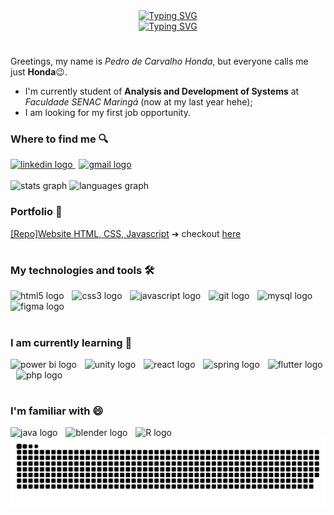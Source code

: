 <!--TYPING SVG-->
<div align= "center">
  <a href="https://git.io/typing-svg"><img src="https://readme-typing-svg.demolab.com?font=Outfit&weight=600&size=35&duration=2000&pause=1000&color=00E624&center=true&vCenter=true&multiline=true&width=435&height=65&lines=Hey+%F0%9F%91%8B++I'm+Honda" alt="Typing SVG" /></a>
  </br>
  <a href="https://git.io/typing-svg"><img src="https://readme-typing-svg.demolab.com?font=Outfit&weight=600&size=30&duration=2000&pause=1000&color=7C04E9&center=true&vCenter=true&multiline=true&width=435&height=65&lines=welcome+to+my+profile!" alt="Typing SVG" /></a>
</div>

#

Greetings, my name is *Pedro de Carvalho Honda*, but everyone calls me just **Honda**😉.
- I'm currently student of **Analysis and Development of Systems** at *Faculdade SENAC Maringá* (now at my last year hehe);
- I am looking for my first job opportunity.

<h3>Where to find me 🔍</h3>
<div align="left">
  <a href="https://www.linkedin.com/in/pedro-honda/">
    <img src="https://img.shields.io/badge/LinkedIn-0077B5?style=for-the-badge&logo=linkedin&logoColor=white" height="25" alt="linkedin logo"/>
  </a>
  <img width="2" />
  <a href="mailto:pedrohonda03@gmail.com">
    <img src="https://img.shields.io/badge/Gmail-D14836?style=for-the-badge&logo=gmail&logoColor=white" height="25" alt="gmail logo"  />
  </a>
</div>

<br>
<!-- GIT HUB STATS-->
<div align="left">
  <img src="https://github-readme-stats.vercel.app/api?username=HondaCoding&hide_title=false&hide_rank=false&show_icons=true&include_all_commits=true&count_private=true&disable_animations=false&theme=github_dark&locale=en&hide_border=true" height="150" alt="stats graph"  />
  <img src="https://github-readme-stats.vercel.app/api/top-langs?username=HondaCoding&locale=en&hide_title=false&layout=compact&card_width=320&langs_count=5&theme=github_dark&hide_border=true" height="150" alt="languages graph"  />
</div>

<h3>Portfolio 💖</h3>
  <a href="https://github.com/HondaCoding/Site-DragonsOfDraezor">[Repo]Website HTML, CSS, Javascript</a> ➔ checkout <a href="https://hondacoding.github.io/Site-DragonsOfDraezor/">here</a>

#

<h3>My technologies and tools 🛠</h3>
<div align="left">
  <img src="https://img.shields.io/badge/HTML5-E34F26?style=for-the-badge&logo=html5&logoColor=white" height="30" alt="html5 logo"/>
  <img width="5" />
  <img src="https://img.shields.io/badge/CSS3-1572B6?style=for-the-badge&logo=css3&logoColor=white" height="30" alt="css3 logo"  />
  <img width="5" />
  <img src="https://img.shields.io/badge/JavaScript-F7DF1E?style=for-the-badge&logo=javascript&logoColor=black" height="30" alt="javascript logo"  />
  <img width="5" />
  <img src="https://img.shields.io/badge/GIT-E44C30?style=for-the-badge&logo=git&logoColor=white" height="30" alt="git logo"  />
  <img width="5" />
  <img src="https://img.shields.io/badge/MySQL-00000F?style=for-the-badge&logo=mysql&logoColor=white" height="30" alt="mysql logo"  />
  <img width="5" />
  <img src="https://img.shields.io/badge/Figma-F24E1E?style=for-the-badge&logo=figma&logoColor=white" height="30" alt="figma logo"  />
</div>

#

<h3>I am currently learning 📖</h3>
<div align="left">
  <img src="https://www.myexcelacademy.com.pk/wp-content/uploads/2023/12/power-bi-1.jpg" height="30" alt="power bi logo"  />
  <img width="5" />
  <img src="https://img.shields.io/badge/Unity-100000?style=for-the-badge&logo=unity&logoColor=white" alt="unity logo" /> 
  <img width="5" />
  <img src="https://img.shields.io/badge/React-20232A?style=for-the-badge&logo=react&logoColor=61DAFB" alt="react logo"  />
  <img width="5" />
  <img src="https://img.shields.io/badge/Spring-6DB33F?style=for-the-badge&logo=spring&logoColor=white" alt="spring logo"  />
  <img width="5" />
  <img src="https://img.shields.io/badge/Flutter-02569B?style=for-the-badge&logo=flutter&logoColor=white" alt="flutter logo"  />
  <img width="5" />
  <img src="https://img.shields.io/badge/PHP-777BB4?style=for-the-badge&logo=php&logoColor=white" height="30" alt="php logo"  />
  
  <!--<img width="5" />
  <img src="https://img.shields.io/badge/Jira-0052CC?style=for-the-badge&logo=Jira&logoColor=white" height="30" alt="Jira logo"  />-->
</div>

#

<h3>I'm familiar with 😄</h3>
<div>
  <img src="https://img.shields.io/badge/Java-ED8B00?style=for-the-badge&logo=openjdk&logoColor=white" alt="java logo" /> 
  <img width="5" />
  <img src="https://img.shields.io/badge/blender-%23F5792A.svg?style=for-the-badge&logo=blender&logoColor=white" alt="blender logo" /> 
  <img width="5" />
  <img src="https://img.shields.io/badge/R-276DC3?style=for-the-badge&logo=r&logoColor=white" alt="R logo" /> 
  <img width="5" />
</div>

<!-- SNAKE CONTRIBUITIONS-->
<picture align="center">
  <source media="(prefers-color-scheme: dark)" srcset="https://raw.githubusercontent.com/HondaCoding/HondaCoding/output/github-contribution-grid-snake-dark.svg">
  <source media="(prefers-color-scheme: light)" srcset="https://raw.githubusercontent.com/HondaCoding/HondaCoding/output/github-contribution-grid-snake-dark.svg">
  <img align="center" alt="github contribution grid snake animation" src="https://raw.githubusercontent.com/HondaCoding/HondaCoding/output/github-contribution-grid-snake.svg">
</picture>




